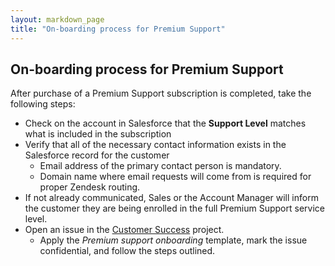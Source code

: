 ```yaml
---
layout: markdown_page
title: "On-boarding process for Premium Support"
---
```


## On-boarding process for Premium Support

After purchase of a Premium Support subscription is completed, take the following steps:
- Check on the account in Salesforce that the **Support Level** matches what is included in the subscription
- Verify that all of the necessary contact information exists in the Salesforce record for the customer
   - Email address of the primary contact person is mandatory.
   - Domain name where email requests will come from is required for proper Zendesk routing.
- If not already communicated, Sales or the Account Manager will inform the customer they are being enrolled in the full Premium Support service level.
- Open an issue in the [Customer Success](https://gitlab.com/gitlab-com/customer-success/issues) project.
   - Apply the _Premium support onboarding_ template, mark the issue confidential, and follow the steps outlined.
